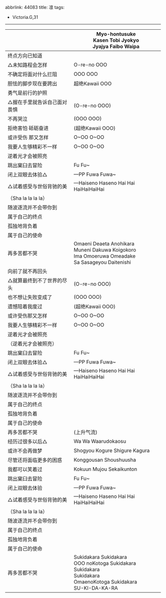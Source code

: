 abbrlink: 44083
title: 凛
tags:
  - Victoria.G,31
---
|      |Myo-hontusuke<br>Kasen Tobi Jyokyo<br>Jyajya Faibo Waipa|
|--|--|
|终点方向已知道|      |
|△未知路程会怎样|O-re-no OOO|
|不确定将面对什么拦阻|OOO OOO|
|胆怯的脚步现在要跨出|超绝Kawaii OOO|
|勇气是前行的护照|      |
|△握在手里就告诉自己面对畏惧|(O-re-no OOO)|
|不再哭泣|(OOO OOO)|
|拒绝害怕 砥砺奋进|(超绝Kawaii OOO)|
|或许受伤 那又怎样|O~OO O~OO|
|我要人生够精彩不一样|O~OO O~OO|
|逆着光才会被照亮|      |
|跳出窠臼去冒险|Fu Fu~|
|闭上双眼去体验△|—PP Fuwa Fuwa~|
|△试着感受与世俗背驰的美|—Haiseno Haseno Hai Hai HaiHaiHaiHai|
|（Sha la la la la）|      |
|随波逐流并不会带你到|      |
|属于自己的终点|      |
|孤独地背负着|      |
|属于自己的使命|      |
|再多苦都不哭|Omaeni Deaeta Anohikara<br>Muneni Dakuwa Koigokoro<br>Ima Omoeruwa Omeadake<br>Sa Sasageyou Daitenishi|
|向前了就不再回头|      |
|△就算最终到不了世界的尽头|(O-re-no OOO)|
|也不想让失败变成了|(OOO OOO)|
|遗憾陪着我度过|(超绝Kawaii OOO)|
|或许受伤那又怎样|O~OO O~OO|
|我要人生够精彩不一样|O~OO O~OO|
|逆着光才会被照亮|      |
|（逆着光才会被照亮）|      |
|跳出窠臼去冒险|Fu Fu~|
|闭上双眼去体验△|—PP Fuwa Fuwa~|
|△试着感受与世俗背驰的美|—Haiseno Haseno Hai Hai HaiHaiHaiHai|
|（Sha la la la la）|      |
|随波逐流并不会带你到|      |
|属于自己的终点|      |
|孤独地背负着|      |
|属于自己的使命|      |
|再多苦都不哭|(上升气流)|
|经历过很多以后△|Wa Wa Waarudokaosu|
|或许不会再做梦|Shogyou Kogure Shigure Kagura|
|尽管还将面临更多的困惑|Konggousan Shoushuusha|
|我都可以笑着过|Kokuun Mujou Sekaikunton|
|跳出窠臼去冒险|Fu Fu~|
|闭上双眼去体验|—PP Fuwa Fuwa~|
|△试着感受与世俗背驰的美|—Haiseno Haseno Hai Hai HaiHaiHaiHai|
|（Sha la la la la）|      |
|随波逐流并不会带你到|      |
|属于自己的终点|      |
|孤独地背负着|      |
|属于自己的使命|      |
|再多苦都不哭|Sukidakara Sukidakara<br>OOO noKotoga Sukidakara<br>Sukidakara<br>Sukidakara<br>OmaenoKotoga Sukidakara <br>SU-KI-DA-KA-RA|